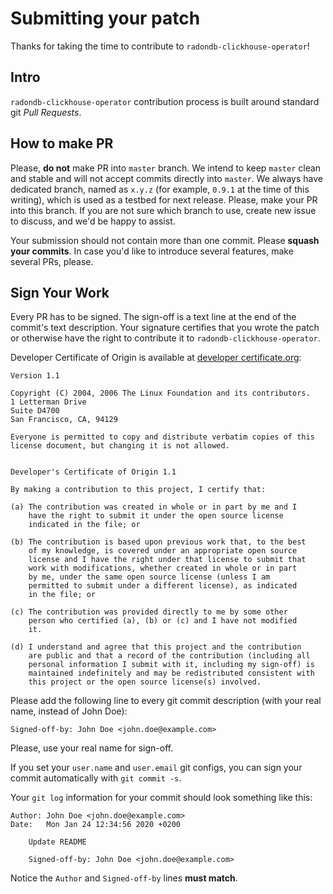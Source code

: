 # Submitting your patch

Thanks for taking the time to contribute to `radondb-clickhouse-operator`!

## Intro

`radondb-clickhouse-operator` contribution process is built around standard git _Pull Requests_. 

## How to make PR

Please, **do not** make PR into `master` branch. 
We intend to keep `master` clean and stable and will not accept commits directly into `master`.
We always have dedicated branch, named as `x.y.z` (for example, `0.9.1` at the time of this writing), which is used as a testbed for next release.
Please, make your PR into this branch. If you are not sure which branch to use, create new issue to discuss, and we'd be happy to assist.

Your submission should not contain more than one commit. Please **squash your commits**.
In case you'd like to introduce several features, make several PRs, please. 

## Sign Your Work

Every PR has to be signed. The sign-off is a text line at the end of the commit's text description.
Your signature certifies that you wrote the patch or otherwise have the right to contribute it to `radondb-clickhouse-operator`.

Developer Certificate of Origin is available at [developer certificate.org](https://developercertificate.org/):

```text
Version 1.1

Copyright (C) 2004, 2006 The Linux Foundation and its contributors.
1 Letterman Drive
Suite D4700
San Francisco, CA, 94129

Everyone is permitted to copy and distribute verbatim copies of this
license document, but changing it is not allowed.


Developer's Certificate of Origin 1.1

By making a contribution to this project, I certify that:

(a) The contribution was created in whole or in part by me and I
    have the right to submit it under the open source license
    indicated in the file; or

(b) The contribution is based upon previous work that, to the best
    of my knowledge, is covered under an appropriate open source
    license and I have the right under that license to submit that
    work with modifications, whether created in whole or in part
    by me, under the same open source license (unless I am
    permitted to submit under a different license), as indicated
    in the file; or

(c) The contribution was provided directly to me by some other
    person who certified (a), (b) or (c) and I have not modified
    it.

(d) I understand and agree that this project and the contribution
    are public and that a record of the contribution (including all
    personal information I submit with it, including my sign-off) is
    maintained indefinitely and may be redistributed consistent with
    this project or the open source license(s) involved.
```

Please add the following line to every git commit description (with your real name, instead of John Doe):

    Signed-off-by: John Doe <john.doe@example.com>

Please, use your real name for sign-off.

If you set your `user.name` and `user.email` git configs, you can sign your commit automatically with `git commit -s`.

Your `git log` information for your commit should look something like this:

```spain
Author: John Doe <john.doe@example.com>
Date:   Mon Jan 24 12:34:56 2020 +0200

    Update README

    Signed-off-by: John Doe <john.doe@example.com>
```

Notice the `Author` and `Signed-off-by` lines **must match**.
